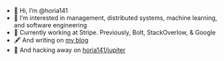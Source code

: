 - 👋 Hi, I’m @horia141
- 👀 I’m interested in management, distributed systems, machine learning, and software engineering
- 🏦 Currently working at Stripe. Previously, Bolt, StackOverlow, & Google
- 🖋️ And writing on [my blog](https://horia141.com)
- 🌱 And hacking away on [horia141/jupiter](https://github.com/horia141/jupiter)

<!---
horia141/horia141 is a ✨ special ✨ repository because its `README.md` (this file) appears on your GitHub profile.
You can click the Preview link to take a look at your changes.
--->
